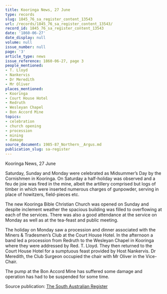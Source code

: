 ```yaml
---
title: Kooringa News, 27 June
type: records
slug: 1845_76_sa_register_content_13543
url: /records/1845_76_sa_register_content_13543/
record_id: 1845_76_sa_register_content_13543
date: '1860-06-27'
date_display: null
volume: null
issue_number: null
page: '3'
article_type: news
issue_reference: 1860-06-27, page 3
people_mentioned:
- T. Lloyd
- Nankervis
- Dr Meredith
- Mr Oliver
places_mentioned:
- Kooringa
- Court House Hotel
- Redruth
- Wesleyan Chapel
- Bon Accord Mine
topics:
- celebration
- church opening
- procession
- mining
- damage
source_document: 1985-87_Northern__Argus.md
publication_slug: sa-register
---
```


Kooringa News, 27 June

Saturday, Sunday and Monday were celebrated as Midsummer’s Day by the Cornishmen in Kooringa.  On Saturday a half-holiday was observed and a feu de joie was fired in the mine, albeit the artillery comprised but logs of timber in which were inserted numerous charges of gunpowder, serving in place of howitzers, field-pieces etc.

The new Kooringa Bible Christian Church was opened on Sunday and despite inclement weather the spacious building was filled to overflowing at each of the services.  There was also a good attendance at the service on Monday as well as at the tea-feast and public meeting.

The holiday on Monday saw a procession and dinner associated with the Miners & Tradesmen’s Club at the Court House Hotel.  In the afternoon a band led a procession from Redruth to the Wesleyan Chapel in Kooringa where they were addressed by Red. T. Lloyd.  They then returned to the Court House Hotel for a sumptuous feast provided by Host Nankervis.  Dr Meredith, the Club Surgeon occupied the chair with Mr Oliver in the Vice-Chair.

The pump at the Bon Accord Mine has suffered some damage and operation has had to be suspended for some time.

Source publication: [The South Australian Register](/publications/sa-register/)
